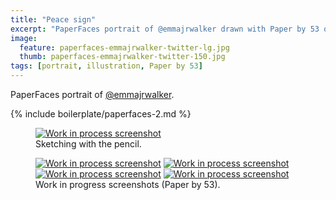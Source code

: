 ```yaml
---
title: "Peace sign"
excerpt: "PaperFaces portrait of @emmajrwalker drawn with Paper by 53 on an iPad."
image: 
  feature: paperfaces-emmajrwalker-twitter-lg.jpg
  thumb: paperfaces-emmajrwalker-twitter-150.jpg
tags: [portrait, illustration, Paper by 53]
---
```


PaperFaces portrait of <a href="http://twitter.com/emmajrwalker">@emmajrwalker</a>.

{% include boilerplate/paperfaces-2.md %}

<figure>
	<a href="{{ site.url }}/assets/images/paperfaces-emmajrwalker-process-1-lg.jpg"><img src="{{ site.url }}/assets/images/paperfaces-emmajrwalker-process-1-750.jpg" alt="Work in process screenshot"></a>
	<figcaption>Sketching with the pencil.</figcaption>
</figure>

<figure class="half">
	<a href="{{ site.url }}/assets/images/paperfaces-emmajrwalker-process-2-lg.jpg"><img src="{{ site.url }}/assets/images/paperfaces-emmajrwalker-process-2-600.jpg" alt="Work in process screenshot"></a>
	<a href="{{ site.url }}/assets/images/paperfaces-emmajrwalker-process-3-lg.jpg"><img src="{{ site.url }}/assets/images/paperfaces-emmajrwalker-process-3-600.jpg" alt="Work in process screenshot"></a>
	<a href="{{ site.url }}/assets/images/paperfaces-emmajrwalker-process-4-lg.jpg"><img src="{{ site.url }}/assets/images/paperfaces-emmajrwalker-process-4-600.jpg" alt="Work in process screenshot"></a>
	<a href="{{ site.url }}/assets/images/paperfaces-emmajrwalker-process-5-lg.jpg"><img src="{{ site.url }}/assets/images/paperfaces-emmajrwalker-process-5-600.jpg" alt="Work in process screenshot"></a>
	<figcaption>Work in progress screenshots (Paper by 53).</figcaption>
</figure>